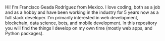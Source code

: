 Hi! I'm Francisco Geada Rodríguez from Mexico. I love coding, both as a job and as a hobby and have been working in the industry for 5 years now as a full stack developer. I'm primarily interested in web development, blockchain, data science, bots, and mobile development. In this repository you will find the things I develop on my own time (mostly web apps, and Python packages).
